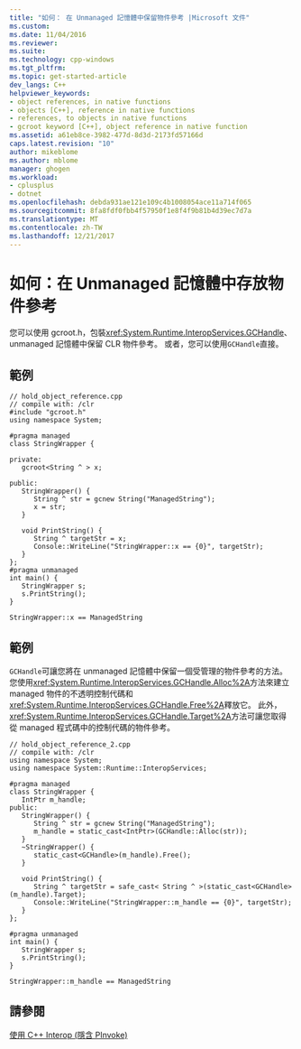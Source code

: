 ```yaml
---
title: "如何： 在 Unmanaged 記憶體中保留物件參考 |Microsoft 文件"
ms.custom: 
ms.date: 11/04/2016
ms.reviewer: 
ms.suite: 
ms.technology: cpp-windows
ms.tgt_pltfrm: 
ms.topic: get-started-article
dev_langs: C++
helpviewer_keywords:
- object references, in native functions
- objects [C++], reference in native functions
- references, to objects in native functions
- gcroot keyword [C++], object reference in native function
ms.assetid: a61eb8ce-3982-477d-8d3d-2173fd57166d
caps.latest.revision: "10"
author: mikeblome
ms.author: mblome
manager: ghogen
ms.workload:
- cplusplus
- dotnet
ms.openlocfilehash: debda931ae121e109c4b1008054ace11a714f065
ms.sourcegitcommit: 8fa8fdf0fbb4f57950f1e8f4f9b81b4d39ec7d7a
ms.translationtype: MT
ms.contentlocale: zh-TW
ms.lasthandoff: 12/21/2017
---
```

# <a name="how-to-hold-object-reference-in-unmanaged-memory"></a>如何：在 Unmanaged 記憶體中存放物件參考
您可以使用 gcroot.h，包裝<xref:System.Runtime.InteropServices.GCHandle>、 unmanaged 記憶體中保留 CLR 物件參考。 或者，您可以使用`GCHandle`直接。  
  
## <a name="example"></a>範例  
  
```  
// hold_object_reference.cpp  
// compile with: /clr  
#include "gcroot.h"  
using namespace System;  
  
#pragma managed  
class StringWrapper {  
  
private:  
   gcroot<String ^ > x;  
  
public:  
   StringWrapper() {  
      String ^ str = gcnew String("ManagedString");  
      x = str;  
   }  
  
   void PrintString() {  
      String ^ targetStr = x;  
      Console::WriteLine("StringWrapper::x == {0}", targetStr);  
   }  
};  
#pragma unmanaged  
int main() {  
   StringWrapper s;  
   s.PrintString();  
}  
```  
  
```Output  
StringWrapper::x == ManagedString  
```  
  
## <a name="example"></a>範例  
 `GCHandle`可讓您將在 unmanaged 記憶體中保留一個受管理的物件參考的方法。  您使用<xref:System.Runtime.InteropServices.GCHandle.Alloc%2A>方法來建立 managed 物件的不透明控制代碼和<xref:System.Runtime.InteropServices.GCHandle.Free%2A>釋放它。 此外，<xref:System.Runtime.InteropServices.GCHandle.Target%2A>方法可讓您取得從 managed 程式碼中的控制代碼的物件參考。  
  
```  
// hold_object_reference_2.cpp  
// compile with: /clr  
using namespace System;  
using namespace System::Runtime::InteropServices;  
  
#pragma managed  
class StringWrapper {  
   IntPtr m_handle;  
public:  
   StringWrapper() {  
      String ^ str = gcnew String("ManagedString");  
      m_handle = static_cast<IntPtr>(GCHandle::Alloc(str));  
   }  
   ~StringWrapper() {  
      static_cast<GCHandle>(m_handle).Free();  
   }  
  
   void PrintString() {  
      String ^ targetStr = safe_cast< String ^ >(static_cast<GCHandle>(m_handle).Target);  
      Console::WriteLine("StringWrapper::m_handle == {0}", targetStr);  
   }  
};  
  
#pragma unmanaged  
int main() {  
   StringWrapper s;   
   s.PrintString();  
}  
```  
  
```Output  
StringWrapper::m_handle == ManagedString  
```  
  
## <a name="see-also"></a>請參閱  
 [使用 C++ Interop (隱含 PInvoke)](../dotnet/using-cpp-interop-implicit-pinvoke.md)